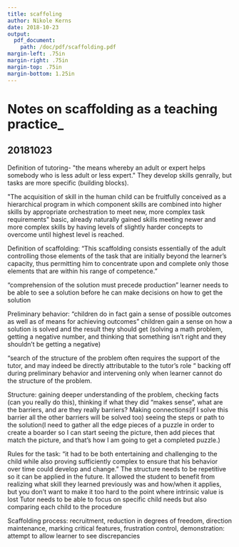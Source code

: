 ```yaml
---
title: scaffoling
author: Nikole Kerns
date: 2018-10-23
output:
  pdf_document:
    path: /doc/pdf/scaffolding.pdf
margin-left: .75in
margin-right: .75in
margin-top: .75in
margin-bottom: 1.25in
---
```


# Notes on scaffolding as a teaching practice_

## 20181023

Definition of tutoring- "the means whereby an adult or expert helps somebody who is less adult or less expert." They develop skills genrally, but tasks are more specific (building blocks).

"The acquisition of skill in the human child can be fruitfully conceived as a hierarchical program in which component skills are combined into higher skills by appropriate orchestration to meet new, more complex task requirements" basic, already naturally gained skills meeting newer and more complex skills by having levels of slightly harder concepts to overcome until highest level is reached.

Definition of scaffolding: “This scaffolding consists essentially of the adult controlling those elements of the task that are initially beyond the learner’s capacity, thus permitting him to concentrate upon and complete only those elements that are within his range of competence.”

“comprehension of the solution must precede production” learner needs to be able to see a solution before he can make decisions on how to get the solution

Preliminary behavior: “children do in fact gain a sense of possible outcomes as well as of means for achieving outcomes” children gain a sense on how a solution is solved and the result  they should get (solving a math problem, getting a negative number, and thinking that something isn’t right and they shouldn’t be getting a negative)

“search of the structure of the problem often requires the support of the tutor, and may indeed be directly attributable to the tutor’s role “ backing off during preliminary behavior and intervening only when learner cannot do the structure of the problem.

Structure: gaining deeper understanding of the problem, checking facts (can you really do this), thinking if what they did “makes sense”, what are the barriers, and are they really barriers? Making connections(if I solve this barrier all the other barriers will be solved too) seeing the steps or path to the solution(I need to gather all the edge pieces of a puzzle in order to create a boarder so I can start seeing the picture, then add pieces that match the picture, and that’s how I am going to get a completed puzzle.)

Rules for the task: “it had to be both entertaining and challenging to the child while also proving sufficiently complex to ensure that his behavior over time could develop and change.” The structure needs to be repetitive so it can be applied in the future. It allowed the student to benefit from realizing what skill they learned previously was and how/when it applies, but you don’t want to make it too hard to the point where intrinsic value is lost
Tutor needs to be able to focus on specific child needs but also comparing each child to the procedure

Scaffolding process: recruitment, reduction in degrees of freedom, direction maintenance, marking critical features, frustration control, demonstration: attempt to allow learner to see discrepancies

